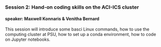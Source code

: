 
### Session 2: Hand-on coding skills on the ACI-ICS cluster

#### speaker: Maxwell Konnaris & Venitha Bernard

This session will introduce some basci Linux commands, how to use the computing cluster at PSU, how to set up a conda environment, how to code on Jupyter notebooks.